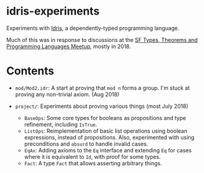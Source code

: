 # idris-experiments
Experiments with [Idris](http://idris-lang.org/), a dependently-typed programming language.

Much of this was in response to discussions at the [SF Types, Theorems and Programming
Languages Meetup](https://www.meetup.com/SF-Types-Theorems-and-Programming-Languages/),
mostly in 2018.

# Contents
* `mod/Mod2.idr`: A start at proving that `mod n` forms a group.
  I'm stuck at proving any non-trivial axiom.  (Aug 2018)

* `project/`: Experiments about proving various things (most July 2018)
    * `BaseOps`: Some core types for booleans as propositions and
       type refinement, including `IsTrue`.
    * `ListOps`: Reimplementation of basic list operations using
      boolean expressions, instead of propositions.
	  Also, experimented with using preconditions and `absurd` to handle invalid cases.
     * `EqAx`: Adding axioms to the `Eq` interface and
	  extending `Eq` for cases where it is equivalent to `Id`,
	  with proof for  some types.
    * `Fact`: A type `Fact` that allows asserting arbitrary things.
